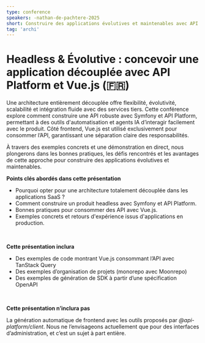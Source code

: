 ```yaml
---
type: conference
speakers: -nathan-de-pachtere-2025
short: Construire des applications évolutives et maintenables avec API Platform et Vue.js.
tag: 'archi'
---
```


# Headless & Évolutive : concevoir une application découplée avec API Platform et Vue.js (🇫🇷)

Une architecture entièrement découplée offre flexibilité, évolutivité, scalabilité et intégration fluide avec des services tiers. Cette conférence explore comment construire une API robuste avec Symfony et API Platform, permettant à des outils d'automatisation et agents IA d’interagir facilement avec le produit.
Côté frontend, Vue.js est utilisé exclusivement pour consommer l’API, garantissant une séparation claire des responsabilités.

À travers des exemples concrets et une démonstration en direct, nous plongerons dans les bonnes pratiques, les défis rencontrés et les avantages de cette approche pour construire des applications évolutives et maintenables.

**Points clés abordés dans cette présentation**

- Pourquoi opter pour une architecture totalement découplée dans les applications SaaS&nbsp;?
- Comment construire un produit headless avec Symfony et API Platform.
- Bonnes pratiques pour consommer des API avec Vue.js.
- Exemples concrets et retours d'expérience issus d'applications en production.

<br/>

**Cette présentation inclura**

- Des exemples de code montrant Vue.js consommant l’API avec TanStack Query
- Des exemples d’organisation de projets (monorepo avec Moonrepo)
- Des exemples de génération de SDK à partir d’une spécification OpenAPI

<br/>

**Cette présentation n’inclura pas**

La génération automatique de frontend avec les outils proposés par *@api-platform/client*. Nous ne l’envisageons actuellement que pour des interfaces d’administration, et c’est un sujet à part entière.
